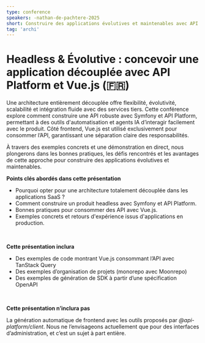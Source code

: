 ```yaml
---
type: conference
speakers: -nathan-de-pachtere-2025
short: Construire des applications évolutives et maintenables avec API Platform et Vue.js.
tag: 'archi'
---
```


# Headless & Évolutive : concevoir une application découplée avec API Platform et Vue.js (🇫🇷)

Une architecture entièrement découplée offre flexibilité, évolutivité, scalabilité et intégration fluide avec des services tiers. Cette conférence explore comment construire une API robuste avec Symfony et API Platform, permettant à des outils d'automatisation et agents IA d’interagir facilement avec le produit.
Côté frontend, Vue.js est utilisé exclusivement pour consommer l’API, garantissant une séparation claire des responsabilités.

À travers des exemples concrets et une démonstration en direct, nous plongerons dans les bonnes pratiques, les défis rencontrés et les avantages de cette approche pour construire des applications évolutives et maintenables.

**Points clés abordés dans cette présentation**

- Pourquoi opter pour une architecture totalement découplée dans les applications SaaS&nbsp;?
- Comment construire un produit headless avec Symfony et API Platform.
- Bonnes pratiques pour consommer des API avec Vue.js.
- Exemples concrets et retours d'expérience issus d'applications en production.

<br/>

**Cette présentation inclura**

- Des exemples de code montrant Vue.js consommant l’API avec TanStack Query
- Des exemples d’organisation de projets (monorepo avec Moonrepo)
- Des exemples de génération de SDK à partir d’une spécification OpenAPI

<br/>

**Cette présentation n’inclura pas**

La génération automatique de frontend avec les outils proposés par *@api-platform/client*. Nous ne l’envisageons actuellement que pour des interfaces d’administration, et c’est un sujet à part entière.
